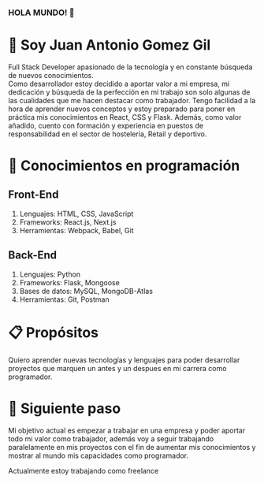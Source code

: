 ### HOLA MUNDO! 👋
<h1> 🧍 Soy Juan Antonio Gomez Gil</h1>
<p>Full Stack Developer apasionado de la tecnología y en constante búsqueda de nuevos conocimientos. <br/>
  Como desarrollador estoy decidido a aportar valor a mi empresa, mi dedicación y búsqueda de la perfección en mi trabajo son solo algunas de las cualidades que me hacen destacar como trabajador. Tengo facilidad a la hora de aprender nuevos conceptos y estoy preparado para poner en práctica mis conocimientos en React, CSS y Flask. Además, como valor añadido, cuento con formación y experiencia en puestos de responsabilidad en el sector de hostelería, Retail y deportivo.</p>

<h1>🧠 Conocimientos en programación</h1>
<h2>Front-End</h2>
<ol>
<li>Lenguajes: HTML, CSS, JavaScript
  </li>
  <li>Frameworks: React.js, Next.js
  </li>
  <li>Herramientas: Webpack, Babel, Git
  </li>
</ol> 
<h2>Back-End</h2>
<ol>
<li>Lenguajes: Python
  </li>
  <li>Frameworks: Flask, Mongoose
  </li>
  <li>Bases de datos: MySQL, MongoDB-Atlas
  </li>
  <li>Herramientas: Git, Postman
  </li>
</ol> 
<h1>📋 Propósitos </h1>
<p>Quiero aprender nuevas tecnologías y lenguajes para poder desarrollar proyectos que marquen un antes y un despues en mi carrera como programador.</p>
<h1>💭 Siguiente paso</h1>
<p>Mi objetivo actual es empezar a trabajar en una empresa y poder aportar todo mi valor como trabajador, además voy a seguir trabajando paralelamente en mis proyectos con el fin de aumentar mis conocimientos y mostrar al mundo mis capacidades como programador.</p>
<p>Actualmente estoy trabajando como freelance</p>




